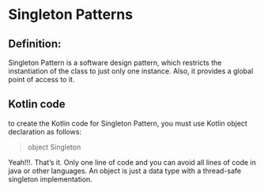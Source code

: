 # Singleton Patterns

## Definition:
Singleton Pattern is a software design pattern, which restricts the instantiation of the class to just only one instance. Also, it provides a global point of access to it. 

## Kotlin code
to create the Kotlin code for Singleton Pattern, you must use Kotlin object declaration as follows: 

> object Singleton

Yeah!!!. That’s it. Only one line of code and you can avoid all lines of code in java or other languages. An object is just a data type with a thread-safe singleton implementation.



